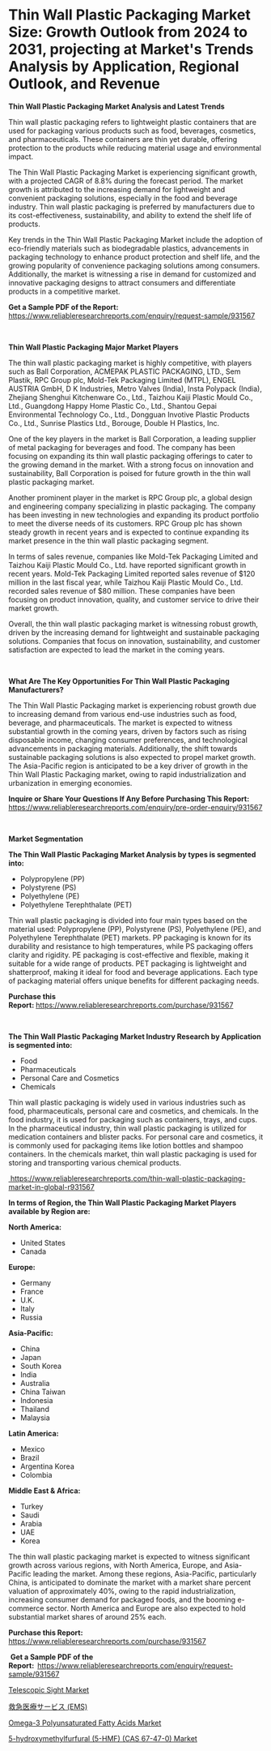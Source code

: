 <p><h1>Thin Wall Plastic Packaging Market Size: Growth Outlook from 2024 to 2031, projecting at Market's Trends Analysis by Application, Regional Outlook, and Revenue</h1></p><p><strong>Thin Wall Plastic Packaging Market Analysis and Latest Trends</strong></p>
<p><p>Thin wall plastic packaging refers to lightweight plastic containers that are used for packaging various products such as food, beverages, cosmetics, and pharmaceuticals. These containers are thin yet durable, offering protection to the products while reducing material usage and environmental impact.</p><p>The Thin Wall Plastic Packaging Market is experiencing significant growth, with a projected CAGR of 8.8% during the forecast period. The market growth is attributed to the increasing demand for lightweight and convenient packaging solutions, especially in the food and beverage industry. Thin wall plastic packaging is preferred by manufacturers due to its cost-effectiveness, sustainability, and ability to extend the shelf life of products.</p><p>Key trends in the Thin Wall Plastic Packaging Market include the adoption of eco-friendly materials such as biodegradable plastics, advancements in packaging technology to enhance product protection and shelf life, and the growing popularity of convenience packaging solutions among consumers. Additionally, the market is witnessing a rise in demand for customized and innovative packaging designs to attract consumers and differentiate products in a competitive market.</p></p>
<p><strong>Get a Sample PDF of the Report:&nbsp;</strong> <a href="https://www.reliableresearchreports.com/enquiry/request-sample/931567">https://www.reliableresearchreports.com/enquiry/request-sample/931567</a></p>
<p>&nbsp;</p>
<p><strong>Thin Wall Plastic Packaging Major Market Players</strong></p>
<p><p>The thin wall plastic packaging market is highly competitive, with players such as Ball Corporation, ACMEPAK PLASTIC PACKAGING, LTD., Sem Plastik, RPC Group plc, Mold-Tek Packaging Limited (MTPL), ENGEL AUSTRIA GmbH, D K Industries, Metro Valves (India), Insta Polypack (India), Zhejiang Shenghui Kitchenware Co., Ltd., Taizhou Kaiji Plastic Mould Co., Ltd., Guangdong Happy Home Plastic Co., Ltd., Shantou Gepai Environmental Technology Co., Ltd., Dongguan Invotive Plastic Products Co., Ltd., Sunrise Plastics Ltd., Borouge, Double H Plastics, Inc.</p><p>One of the key players in the market is Ball Corporation, a leading supplier of metal packaging for beverages and food. The company has been focusing on expanding its thin wall plastic packaging offerings to cater to the growing demand in the market. With a strong focus on innovation and sustainability, Ball Corporation is poised for future growth in the thin wall plastic packaging market.</p><p>Another prominent player in the market is RPC Group plc, a global design and engineering company specializing in plastic packaging. The company has been investing in new technologies and expanding its product portfolio to meet the diverse needs of its customers. RPC Group plc has shown steady growth in recent years and is expected to continue expanding its market presence in the thin wall plastic packaging segment.</p><p>In terms of sales revenue, companies like Mold-Tek Packaging Limited and Taizhou Kaiji Plastic Mould Co., Ltd. have reported significant growth in recent years. Mold-Tek Packaging Limited reported sales revenue of $120 million in the last fiscal year, while Taizhou Kaiji Plastic Mould Co., Ltd. recorded sales revenue of $80 million. These companies have been focusing on product innovation, quality, and customer service to drive their market growth.</p><p>Overall, the thin wall plastic packaging market is witnessing robust growth, driven by the increasing demand for lightweight and sustainable packaging solutions. Companies that focus on innovation, sustainability, and customer satisfaction are expected to lead the market in the coming years.</p></p>
<p>&nbsp;</p>
<p><strong>What Are The Key Opportunities For Thin Wall Plastic Packaging Manufacturers?</strong></p>
<p><p>The Thin Wall Plastic Packaging market is experiencing robust growth due to increasing demand from various end-use industries such as food, beverage, and pharmaceuticals. The market is expected to witness substantial growth in the coming years, driven by factors such as rising disposable income, changing consumer preferences, and technological advancements in packaging materials. Additionally, the shift towards sustainable packaging solutions is also expected to propel market growth. The Asia-Pacific region is anticipated to be a key driver of growth in the Thin Wall Plastic Packaging market, owing to rapid industrialization and urbanization in emerging economies.</p></p>
<p><strong>Inquire or Share Your Questions If Any Before Purchasing This Report:</strong> <a href="https://www.reliableresearchreports.com/enquiry/pre-order-enquiry/931567">https://www.reliableresearchreports.com/enquiry/pre-order-enquiry/931567</a></p>
<p>&nbsp;</p>
<p><strong>Market Segmentation</strong></p>
<p><strong>The Thin Wall Plastic Packaging Market Analysis by types is segmented into:</strong></p>
<p><ul><li>Polypropylene (PP)</li><li>Polystyrene (PS)</li><li>Polyethylene (PE)</li><li>Polyethylene Terephthalate (PET)</li></ul></p>
<p><p>Thin wall plastic packaging is divided into four main types based on the material used: Polypropylene (PP), Polystyrene (PS), Polyethylene (PE), and Polyethylene Terephthalate (PET) markets. PP packaging is known for its durability and resistance to high temperatures, while PS packaging offers clarity and rigidity. PE packaging is cost-effective and flexible, making it suitable for a wide range of products. PET packaging is lightweight and shatterproof, making it ideal for food and beverage applications. Each type of packaging material offers unique benefits for different packaging needs.</p></p>
<p><strong>Purchase this Report:&nbsp;</strong><a href="https://www.reliableresearchreports.com/purchase/931567">https://www.reliableresearchreports.com/purchase/931567</a></p>
<p>&nbsp;</p>
<p><strong>The Thin Wall Plastic Packaging Market Industry Research by Application is segmented into:</strong></p>
<p><ul><li>Food</li><li>Pharmaceuticals</li><li>Personal Care and Cosmetics</li><li>Chemicals</li></ul></p>
<p><p>Thin wall plastic packaging is widely used in various industries such as food, pharmaceuticals, personal care and cosmetics, and chemicals. In the food industry, it is used for packaging such as containers, trays, and cups. In the pharmaceutical industry, thin wall plastic packaging is utilized for medication containers and blister packs. For personal care and cosmetics, it is commonly used for packaging items like lotion bottles and shampoo containers. In the chemicals market, thin wall plastic packaging is used for storing and transporting various chemical products.</p></p>
<p><a href="https://www.reliableresearchreports.com/thin-wall-plastic-packaging-market-in-global-r931567">&nbsp;https://www.reliableresearchreports.com/thin-wall-plastic-packaging-market-in-global-r931567</a></p>
<p><strong>In terms of Region, the Thin Wall Plastic Packaging Market Players available by Region are:</strong></p>
<p>
    <p> <strong> North America: </strong>
        <ul>
            <li>United States</li>
            <li>Canada</li>
        </ul>
        </p> 
    <p> <strong> Europe: </strong>
        <ul>
            <li>Germany</li>
            <li>France</li>
            <li>U.K.</li>
            <li>Italy</li>
            <li>Russia</li>
        </ul>
        </p> 
    <p> <strong> Asia-Pacific: </strong>
        <ul>
            <li>China</li>
            <li>Japan</li>
            <li>South Korea</li>
            <li>India</li>
            <li>Australia</li>
            <li>China Taiwan</li>
            <li>Indonesia</li>
            <li>Thailand</li>
            <li>Malaysia</li>
        </ul>
        </p> 
    <p> <strong> Latin America: </strong>
        <ul>
            <li>Mexico</li>
            <li>Brazil</li>
            <li>Argentina Korea</li>
            <li>Colombia</li>
        </ul>
        </p> 
    <p> <strong> Middle East & Africa: </strong>
        <ul>
            <li>Turkey</li>
            <li>Saudi</li>
            <li>Arabia</li>
            <li>UAE</li>
            <li>Korea</li>
        </ul>
    </p>
    </p>
<p><p>The thin wall plastic packaging market is expected to witness significant growth across various regions, with North America, Europe, and Asia-Pacific leading the market. Among these regions, Asia-Pacific, particularly China, is anticipated to dominate the market with a market share percent valuation of approximately 40%, owing to the rapid industrialization, increasing consumer demand for packaged foods, and the booming e-commerce sector. North America and Europe are also expected to hold substantial market shares of around 25% each.</p></p>
<p><strong>Purchase this Report: </strong><a href="https://www.reliableresearchreports.com/purchase/931567">https://www.reliableresearchreports.com/purchase/931567</a></p>
<p>&nbsp;<strong>Get a Sample PDF of the Report:&nbsp;&nbsp;</strong><a href="https://www.reliableresearchreports.com/enquiry/request-sample/931567">https://www.reliableresearchreports.com/enquiry/request-sample/931567</a></p>
<p><strong></strong></p>
<p><p><a href="https://github.com/nicoletavirag/Market-Research-Report-List-5/blob/main/telescopic-sight-market.md">Telescopic Sight Market</a></p><p><a href="https://medium.com/@jessicagtk0/%E7%B7%8A%E6%80%A5%E5%8C%BB%E7%99%82%E3%82%B5%E3%83%BC%E3%83%93%E3%82%B9-ems-%E5%B8%82%E5%A0%B4%E3%81%AE%E4%BA%88%E6%B8%AC-2024%E5%B9%B4%E3%81%8B%E3%82%892031%E5%B9%B4%E3%81%BE%E3%81%A7%E3%81%AE%E4%B8%96%E7%95%8C%E5%B8%82%E5%A0%B4%E5%8B%95%E5%90%91%E3%81%A8%E5%88%86%E6%9E%90-108%E3%83%9A%E3%83%BC%E3%82%B8%E3%81%A7%E3%82%AB%E3%83%90%E3%83%BC-4e87558a740f">救急医療サービス (EMS)</a></p><p><a href="https://github.com/mauripalmi/Market-Research-Report-List-5/blob/main/omega-3-polyunsaturated-fatty-acids-market.md">Omega-3 Polyunsaturated Fatty Acids Market</a></p><p><a href="https://issuu.com/reportprime-2/docs/5-hydroxymethylfurfural-5-hmf-cas-6_cd6b64b215027c">5-hydroxymethylfurfural (5-HMF) (CAS 67-47-0) Market</a></p></p>
